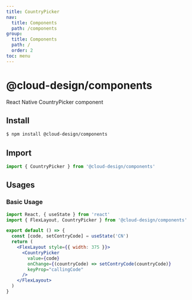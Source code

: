 ```yaml
---
title: CountryPicker
nav:
  title: Components
  path: /components
group:
  title: Components
  path: /
  order: 2
toc: menu
---
```


# @cloud-design/components

React Native CountryPicker component

## Install

```sh
$ npm install @cloud-design/components
```

## Import

```js
import { CountryPicker } from '@cloud-design/components'
```

## Usages

### Basic Usage

```jsx
import React, { useState } from 'react'
import { FlexLayout, CountryPicker } from '@cloud-design/components'

export default () => {
  const [code, setContryCode] = useState('CN')
  return (
    <FlexLayout style={{ width: 375 }}>
      <CountryPicker
        value={code}
        onChange={(countryCode) => setContryCode(countryCode)}
        keyProp="callingCode"
      />
    </FlexLayout>
  )
}
```
